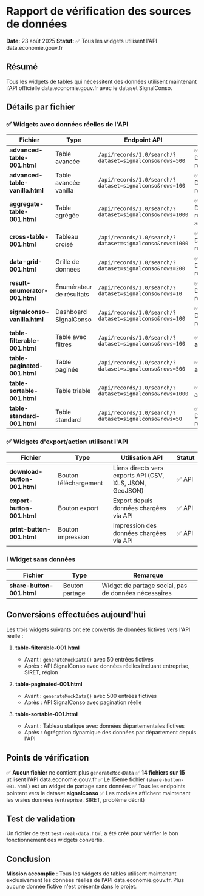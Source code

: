 # Rapport de vérification des sources de données
**Date:** 23 août 2025
**Statut:** ✅ Tous les widgets utilisent l'API data.economie.gouv.fr

## Résumé
Tous les widgets de tables qui nécessitent des données utilisent maintenant l'API officielle data.economie.gouv.fr avec le dataset SignalConso.

## Détails par fichier

### ✅ Widgets avec données réelles de l'API

| Fichier | Type | Endpoint API | Statut |
|---------|------|--------------|--------|
| **advanced-table-001.html** | Table avancée | `/api/records/1.0/search/?dataset=signalconso&rows=500` | ✅ Données réelles |
| **advanced-table-vanilla.html** | Table avancée vanilla | `/api/records/1.0/search/?dataset=signalconso&rows=100` | ✅ Données réelles |
| **aggregate-table-001.html** | Table agrégée | `/api/records/1.0/search/?dataset=signalconso&rows=1000` | ✅ Données réelles agrégées |
| **cross-table-001.html** | Tableau croisé | `/api/records/1.0/search/?dataset=signalconso&rows=1000` | ✅ Données réelles |
| **data-grid-001.html** | Grille de données | `/api/records/1.0/search/?dataset=signalconso&rows=200` | ✅ Données réelles |
| **result-enumerator-001.html** | Énumérateur de résultats | `/api/records/1.0/search/?dataset=signalconso&rows=10` | ✅ Données réelles |
| **signalconso-vanilla.html** | Dashboard SignalConso | `/api/records/1.0/search/?dataset=signalconso&rows=100` | ✅ Données réelles |
| **table-filterable-001.html** | Table avec filtres | `/api/records/1.0/search/?dataset=signalconso&rows=100` | ✅ Converti aujourd'hui |
| **table-paginated-001.html** | Table paginée | `/api/records/1.0/search/?dataset=signalconso&rows=500` | ✅ Converti aujourd'hui |
| **table-sortable-001.html** | Table triable | `/api/records/1.0/search/?dataset=signalconso&rows=1000` | ✅ Converti aujourd'hui |
| **table-standard-001.html** | Table standard | `/api/records/1.0/search/?dataset=signalconso&rows=50` | ✅ Données réelles |

### ✅ Widgets d'export/action utilisant l'API

| Fichier | Type | Utilisation API | Statut |
|---------|------|-----------------|--------|
| **download-button-001.html** | Bouton téléchargement | Liens directs vers exports API (CSV, XLS, JSON, GeoJSON) | ✅ API |
| **export-button-001.html** | Bouton export | Export depuis données chargées via API | ✅ API |
| **print-button-001.html** | Bouton impression | Impression des données chargées via API | ✅ API |

### ℹ️ Widget sans données

| Fichier | Type | Remarque |
|---------|------|----------|
| **share-button-001.html** | Bouton partage | Widget de partage social, pas de données nécessaires |

## Conversions effectuées aujourd'hui

Les trois widgets suivants ont été convertis de données fictives vers l'API réelle :

1. **table-filterable-001.html**
   - Avant : `generateMockData()` avec 50 entrées fictives
   - Après : API SignalConso avec données réelles incluant entreprise, SIRET, région

2. **table-paginated-001.html**
   - Avant : `generateMockData()` avec 500 entrées fictives
   - Après : API SignalConso avec pagination réelle

3. **table-sortable-001.html**
   - Avant : Tableau statique avec données départementales fictives
   - Après : Agrégation dynamique des données par département depuis l'API

## Points de vérification

✅ **Aucun fichier** ne contient plus `generateMockData`
✅ **14 fichiers sur 15** utilisent l'API data.economie.gouv.fr
✅ Le 15ème fichier (`share-button-001.html`) est un widget de partage sans données
✅ Tous les endpoints pointent vers le dataset **signalconso**
✅ Les modales affichent maintenant les vraies données (entreprise, SIRET, problème décrit)

## Test de validation

Un fichier de test `test-real-data.html` a été créé pour vérifier le bon fonctionnement des widgets convertis.

## Conclusion

**Mission accomplie** : Tous les widgets de tables utilisent maintenant exclusivement les données réelles de l'API data.economie.gouv.fr. Plus aucune donnée fictive n'est présente dans le projet.